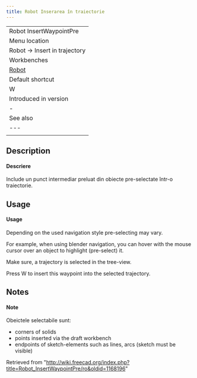 ```yaml
---
title: Robot Inserarea în traiectorie
---
```

|  |
| --- |
| Robot InsertWaypointPre |
| Menu location |
| Robot → Insert in trajectory |
| Workbenches |
| [Robot](/Robot_Workbench "Robot Workbench") |
| Default shortcut |
| W |
| Introduced in version |
| - |
| See also |
| --- |
|  |

## Description

#### Descriere

Include un punct intermediar preluat din obiecte pre-selectate într-o traiectorie.

## Usage

#### Usage

Depending on the used navigation style pre-selecting may vary.
  
For example, when using blender navigation, you can hover with the mouse cursor over an object to highlight (pre-select) it.
  
Make sure, a trajectory is selected in the tree-view.
  
Press  W to insert this waypoint into the selected trajectory.

## Notes

#### Note

Obeictele selectabile sunt:

* corners of solids
* points inserted via the draft workbench
* endpoints of sketch-elements such as lines, arcs (sketch must be visible)

Retrieved from "<http://wiki.freecad.org/index.php?title=Robot_InsertWaypointPre/ro&oldid=1168196>"